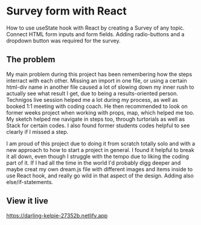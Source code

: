 # Survey form with React
How to use useState hook with React by creating a Survey of any topic. 
Connect HTML form inputs and form fields. Adding radio-buttons and a dropdown button was required for the survey. 

## The problem
My main problem during this project has been remembering how the steps interract with each other. Missing an import in one file, or using a certain html-div name in another file caused a lot of slowing down my inner rush to actually see what result I get, due to being a results-oriented person. Technigos live session helped me a lot during my process, as well as booked 1:1 meeting with coding coach. He then recommended to look on former weeks project when working with props, map, which helped me too. My sketch helped me navigate in steps too, through turtorials as well as Stack for certain codes. I also found former students codes helpful to see clearly if I missed a step. 

I am proud of this project due to doing it from scratch totally solo and with a new approach to how to start a project in general. I found it helpful to break it all down, even though I struggle with the tempo due to liking the coding part of it. If I had all the time in the world I'd probably digg deeper and maybe creat my own dream.js file with different images and items inside to use React hook, and really go wild in that aspect of the design. Adding also else/if-statements.

## View it live
https://darling-kelpie-27352b.netlify.app
